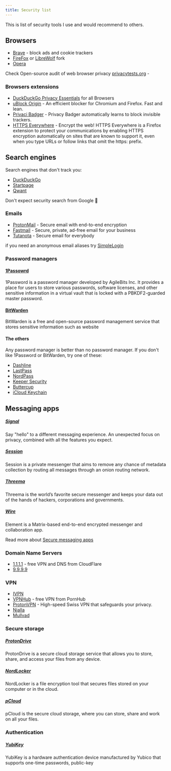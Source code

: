 ```yaml
---
title: Security list
---
```


This is list of security tools I use and would recommend to others.

## Browsers

- [Brave](https://brave.com/download/) - block ads and cookie trackers
- [FireFox](https://www.mozilla.org/cs/firefox/new/) or [LibreWolf](https://librewolf.net/) fork
- [Opera](https://www.opera.com/)

Check Open-source audit of web browser privacy [privacytests.org](https://privacytests.org/) -

### Browsers extensions

- [DuckDuckGo Privacy Essentials](https://duckduckgo.com/?q=DuckDuckGo+Privacy+Essentials) for all Browsers
- [uBlock Origin](https://github.com/gorhill/uBlock) - An efficient blocker for Chromium and Firefox. Fast and lean.
- [Privaci Badger](https://privacybadger.org/) - Privacy Badger automatically learns to block invisible trackers.
- [HTTPS Everywhere](https://www.eff.org/https-everywhere) - Encrypt the web! HTTPS Everywhere is a Firefox extension to
  protect your communications by enabling HTTPS encryption automatically on sites that are known to support it, even
  when you type URLs or follow links that omit the https: prefix.

## Search engines

Search engines that don't track you:

- [DuckDuckGo](https://duckduckgo.com/)
- [Startpage](https://www.startpage.com/)
- [Qwant](https://www.qwant.com/)

Don't expect security search from Google 🫣

### Emails

- [ProtonMail](https://proton.me/mail) - Secure email with end-to-end encryption
- [Fastmail](https://www.fastmail.com/) - Secure, private, ad-free email for your business
- [Tutanota](https://tutanota.com/cs/) - Secure email for everybody

if you need an anonymous email aliases try [SimpleLogin](https://simplelogin.io/)

### Password managers

#### [1Passowrd](https://1password.com/)

1Password is a password manager developed by AgileBits Inc. It provides a place for users to store various passwords,
software licenses, and other sensitive information in a virtual vault that is locked with a PBKDF2-guarded master
password.

#### [BitWarden](https://bitwarden.com)

BitWarden is a free and open-source password management service that stores sensitive information such as website

#### The others

Any password manager is better than no password manager. If you don't like 1Password or BitWarden, try one of these:

- [Dashline](https://www.dashlane.com/)
- [LastPass](https://www.lastpass.com/)
- [NordPass](https://nordpass.com/)
- [Keeper Security](https://www.keepersecurity.com/)
- [Buttercup](https://buttercup.pw/)
- [iCloud Keychain](https://support.apple.com/en-us/HT204085)

## Messaging apps

##### [Signal](https://signal.org/)

Say "hello" to a different messaging experience. An unexpected focus on privacy,
combined with all the features you expect.

##### [Session](https://getsession.org/)

Session is a private messenger that aims to remove any chance of metadata
collection by routing all messages through an onion routing network.

##### [Threema](https://threema.ch/en)

Threema is the world’s favorite secure messenger and keeps your data out of the
hands of hackers, corporations and governments.

##### [Wire](https://wire.com/en)

Element is a Matrix-based end-to-end encrypted messenger and collaboration app.

Read more about [Secure messaging apps](https://www.securemessagingapps.com/)

### Domain Name Servers

- [1.1.1.1](https://one.one.one.one/) - free VPN and DNS from CloudFlare
- [9.9.9.9](https://www.quad9.net/)

### VPN

- [IVPN](https://www.ivpn.net/)
- [VPNHub](https://www.vpnhub.com/) - free VPN from PornHub
- [ProtonVPN](https://protonvpn.com/) - High-speed Swiss VPN that safeguards your privacy.
- [Njalla](https://njal.la/)
- [Mullvad](https://mullvad.net/en/)

### Secure storage

##### [ProtonDrive](https://proton.me/drive)

ProtonDrive is a secure cloud storage service that allows you to store, share, and access your files from any device.

##### [NordLocker](https://nordlocker.com/)

NordLocker is a file encryption tool that secures files stored on your computer or in the cloud.

##### [pCloud](https://www.pcloud.com/)

pCloud is the secure cloud storage, where you can store, share and work on all your files.

### Authentication

##### [YubiKey](https://www.yubico.com/)

YubiKey is a hardware authentication device manufactured by Yubico that supports one-time passwords, public-key

